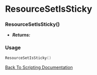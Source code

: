 # ResourceSetIsSticky

### ResourceSetIsSticky()
- ***Returns:*** 

### Usage

```Lua
ResourceSetIsSticky()
```


[Back To Scripting Documentation](../README.md)
